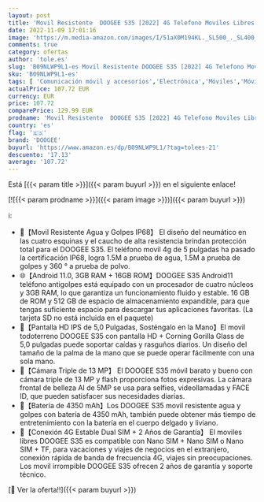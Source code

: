 ```yaml
---
layout: post
title: 'Movil Resistente  DOOGEE S35 [2022] 4G Telefono Moviles Libres 512 GB  SD  Android 11.0  4350mAh Batería  3GB RAM + 16GB ROM  13MP Triple Cámara Smartphone Barato IP68  5.0" HD Pantalla  Naranja'
date: 2022-11-09 17:01:16
image: 'https://m.media-amazon.com/images/I/51aX0M194KL._SL500_._SL400_.jpg'
comments: true
category: ofertas
author: 'tole.es'
slug: 'B09NLWP9L1-es Movil Resistente DOOGEE S35 [2022] 4G Telefono Moviles...'
sku: 'B09NLWP9L1-es'
tags: [ 'Comunicación móvil y accesorios','Electrónica','Móviles','Móviles y smartphones libres','android','doogee','🇪🇸', ]
actualPrice: 107.72 EUR
currency: EUR
price: 107.72
comparePrice: 129.99 EUR
prodname: 'Movil Resistente  DOOGEE S35 [2022] 4G Telefono Moviles Libres 512 GB  SD  Android 11.0  4350mAh Batería  3GB RAM + 16GB ROM  13MP Triple Cámara Smartphone Barato IP68  5.0" HD Pantalla  Naranja'
country: 'es'
flag: '🇪🇸'
brand: 'DOOGEE'
buyurl: 'https://www.amazon.es/dp/B09NLWP9L1/?tag=tolees-21'
descuento: '17.13'
average: '107.72'
---
```


Está [{{< param title >}}]({{< param buyurl >}}) en el siguiente enlace!

[![{{< param prodname >}}]({{< param image >}})]({{< param buyurl >}})

ℹ️:

- 💎【Movil Resistente Agua y Golpes IP68】 El diseño del neumático en las cuatro esquinas y el caucho de alta resistencia brindan protección total para el DOOGEE S35. El teléfono movil 4g de 5 pulgadas ha pasado la certificación IP68, logra 1.5M a prueba de agua, 1.5M a prueba de golpes y 360 ° a prueba de polvo.
- 🌐【Android 11.0, 3GB RAM + 16GB ROM】DOOGEE S35 Android11 teléfono antigolpes está equipado con un procesador de cuatro núcleos y 3GB RAM, lo que garantiza un funcionamiento fluido y estable. 16 GB de ROM y 512 GB de espacio de almacenamiento expandible, para que tengas suficiente espacio para descargar tus aplicaciones favoritas. (La tarjeta SD no está incluida en el paquete)
- 🔰【Pantalla HD IPS de 5,0 Pulgadas, Sosténgalo en la Mano】El movil todoterreno DOOGEE S35 con pantalla HD + Corning Gorilla Glass de 5,0 pulgadas puede soportar caídas y rasguños diarios. Un diseño del tamaño de la palma de la mano que se puede operar fácilmente con una sola mano.
- 📸【Cámara Triple de 13 MP】 El DOOGEE S35 móvil barato y bueno con cámara triple de 13 MP y flash proporciona fotos expresivas. La cámara frontal de belleza AI de 5MP se usa para selfies, videollamadas y FACE ID, que pueden satisfacer sus necesidades diarias.
- 🔋【Batería de 4350 mAh】Los DOOGEE S35 movil resistente agua y golpes con batería de 4350 mAh, también puede obtener más tiempo de entretenimiento con la batería en el cuerpo delgado y liviano.
- 💖【Conexión 4G Estable Dual SIM + 2 Años de Garantía】 El moviles libres DOOGEE S35 es compatible con Nano SIM + Nano SIM o Nano SIM + TF, para vacaciones y viajes de negocios en el extranjero, conexión rápida de banda de frecuencia 4G, viajes sin preocupaciones. Los movil irrompible DOOGEE S35 ofrecen 2 años de garantía y soporte técnico.

[🛒 Ver la oferta!!]({{< param buyurl >}})
